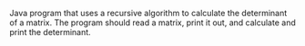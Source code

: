 Java program that uses a recursive algorithm to calculate the determinant of a matrix.  The program should read a matrix, print it out, and calculate and print the determinant.

